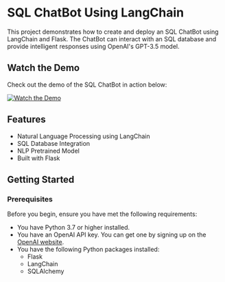 # SQL ChatBot Using LangChain

This project demonstrates how to create and deploy an SQL ChatBot using LangChain and Flask. The ChatBot can interact with an SQL database and provide intelligent responses using OpenAI's GPT-3.5 model.

## Watch the Demo

Check out the demo of the SQL ChatBot in action below:

[![Watch the Demo](https://img.shields.io/badge/Watch%20the%20Demo-YouTube-red)](https://www.youtube.com/watch?v=Sl9lS1QrudI)

## Features

- Natural Language Processing using LangChain
- SQL Database Integration
- NLP Pretrained Model
- Built with Flask

## Getting Started

### Prerequisites

Before you begin, ensure you have met the following requirements:

- You have Python 3.7 or higher installed.
- You have an OpenAI API key. You can get one by signing up on the [OpenAI website](https://www.openai.com/).
- You have the following Python packages installed:
  - Flask
  - LangChain
  - SQLAlchemy
